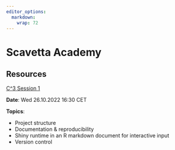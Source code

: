 ```yaml
---
editor_options: 
  markdown: 
    wrap: 72
---
```


# Scavetta Academy

## Resources

[C\^3 Session 1](https://github.com/Scavetta/Academy/tree/main/c_cubed/session_1)

**Date**: Wed 26.10.2022 16:30 CET

**Topics**:

-   Project structure
-   Documentation & reproducibility
-   Shiny runtime in an R markdown document for interactive input
-   Version control
